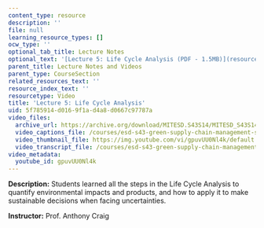 ```yaml
---
content_type: resource
description: ''
file: null
learning_resource_types: []
ocw_type: ''
optional_tab_title: Lecture Notes
optional_text: '[Lecture 5: Life Cycle Analysis (PDF - 1.5MB)](resources/mitesd_s43s14_lecture5)'
parent_title: Lecture Notes and Videos
parent_type: CourseSection
related_resources_text: ''
resource_index_text: ''
resourcetype: Video
title: 'Lecture 5: Life Cycle Analysis'
uid: 5f785914-d016-9f1a-d4a8-d0667c97787a
video_files:
  archive_url: https://archive.org/download/MITESD.S43S14/MITESD_S43S14_ses05_300k.mp4
  video_captions_file: /courses/esd-s43-green-supply-chain-management-spring-2014/ac0cceb3a11b5c58b7858ffb98035ac3_gpuvUU0Nl4k.vtt
  video_thumbnail_file: https://img.youtube.com/vi/gpuvUU0Nl4k/default.jpg
  video_transcript_file: /courses/esd-s43-green-supply-chain-management-spring-2014/3abc7307034f72e1210744db902b4c46_gpuvUU0Nl4k.pdf
video_metadata:
  youtube_id: gpuvUU0Nl4k
---
```


**Description:** Students learned all the steps in the Life Cycle Analysis to quantify environmental impacts and products, and how to apply it to make sustainable decisions when facing uncertainties.

**Instructor:** Prof. Anthony Craig